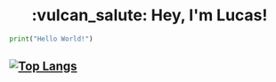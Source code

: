 <h1 align="center"> :vulcan_salute: Hey, I'm Lucas! </h1>

```python
print("Hello World!")
```

## [![Top Langs](https://github-readme-stats.vercel.app/api/top-langs/?username=maxhu08&layout=compact&bg_color=00000000&border_color=00000000&text_color=fff)](https://github.com/anuraghazra/github-readme-stats)

<!--
**Lucas-PG/Lucas-PG** is a ✨ _special_ ✨ repository because its `README.md` (this file) appears on your GitHub profile.

Here are some ideas to get you started:

- 🔭 I’m currently working on ...
- 🌱 I’m currently learning ...
- 👯 I’m looking to collaborate on ...
- 🤔 I’m looking for help with ...
- 💬 Ask me about ...
- 📫 How to reach me: ...
- 😄 Pronouns: ...
- ⚡ Fun fact: ...
-->
